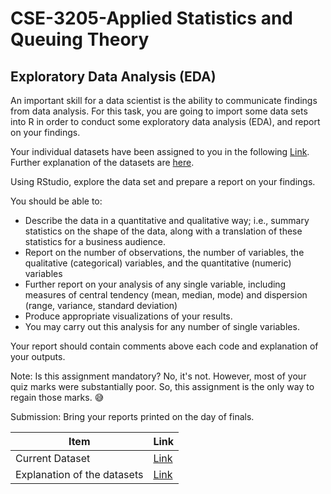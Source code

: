 # CSE-3205-Applied Statistics and Queuing Theory

## Exploratory Data Analysis (EDA)

An important skill for a data scientist is the ability to communicate findings from data analysis. For this task, you are going to import some data sets into R in order to conduct some exploratory data analysis (EDA), and report on your findings.

Your individual datasets have been assigned to you in the following [Link](https://docs.google.com/spreadsheets/d/1GGYD8L8t9foSWI8CMnmXsKc0fvp_L8XVhSrgncIIQH0/edit?usp=sharing). Further explanation of the datasets are [here](https://vincentarelbundock.github.io/Rdatasets/datasets.html).

Using RStudio, explore the data set and prepare a report on your findings.

You should be able to:

- Describe the data in a quantitative and qualitative way; i.e., summary statistics on the shape of the data, along with a translation of these statistics for a business audience.
- Report on the number of observations, the number of variables, the qualitative (categorical) variables, and the quantitative (numeric) variables
- Further report on your analysis of any single variable, including measures of central tendency (mean, median, mode) and dispersion (range, variance, standard deviation)
- Produce appropriate visualizations of your results.
- You may carry out this analysis for any number of single variables.

Your report should contain comments above each code and explanation of your outputs.

Note: Is this assignment mandatory? No, it's not. However, most of your quiz marks were substantially poor. So, this assignment is the only way to regain those marks. 😅

Submission: Bring your reports printed on the day of finals.

| Item                        | Link                                                                                                                            |
| --------------------------- | ------------------------------------------------------------------------------------------------------------------------------- |
| Current Dataset             | [Link](https://vincentarelbundock.github.io/Rdatasets/csv/survival/transplant.csv)                                              |
| Explanation of the datasets | [Link](https://vincentarelbundock.github.io/Rdatasets/datasets.html#:~:text=survival-,transplant,-Liver%20transplant%20waiting) |

